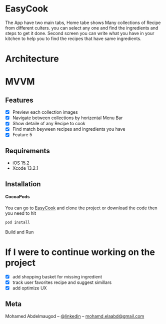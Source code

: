 # EasyCook

 The App have two main tabs, Home tabe shows Many collections of Recipe from different culters.
 you can select any one and find the ingredients and steps to get it done.
 Second screen you can write what you have in your kitchen to help you to find the recipes that have same ingredients.
# Architecture
 # MVVM
## Features

- [x] Preview each collection images
- [x] Navigate between collections by horizental Menu Bar
- [x] Show detaile of any Recipe to cook
- [x] Find match beyween recipes and ingredients you have
- [x] Feature 5

## Requirements

- iOS 15.2
- Xcode 13.2.1

## Installation

#### CocoaPods
You can go to [EasyCook](https://github.com/melaabd/EasyCook) and clone the project or download the code
then you need to hit 
```ruby
pod install
```
Build and Run

# If I were to continue working on the project
- [x] add shopping basket for missing ingredient
- [x] track user favorites recipe and suggest simillars
- [x] add optimize UX 

## Meta

Mohamed Abdelmaugod – [@linkedin](https://www.linkedin.com/in/melaabd/) – mohamd.elaabd@gmail.com
